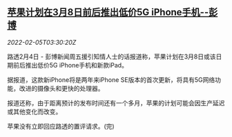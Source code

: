 <!--1644033662000-->
[苹果计划在3月8日前后推出低价5G iPhone手机--彭博](https://cn.reuters.com/article/apple-new-iphone-ipad-0205-idCNKBS2KA02Z)
------

<div><i>2022-02-05T03:30:20Z</i></div><p>路透2月4日 - 彭博新闻周五援引知情人士的话报道称，苹果计划在3月8日或该日期前后推出低价5G iPhone手机和新款iPad。</p><p>据报道，这款新iPhone将是两年来iPhone SE版本的首次更新，将具有5G网络功能，改进的摄像头和更快的处理器。</p><p>报道还称，由于距离预计的发布时间还有一个多月，苹果的计划可能会因生产延迟或其他变化而改变。</p><p>苹果没有立即回应路透的置评请求。(完)</p>
